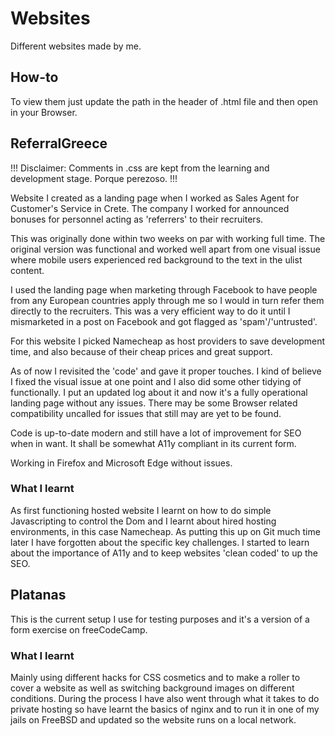 # Websites
Different websites made by me.

## How-to
To view them just update the path in the header of .html file and then open in your Browser.

## ReferralGreece
!!! Disclaimer: Comments in .css are kept from the learning and development stage. Porque perezoso. !!!

Website I created as a landing page when I worked as Sales Agent for Customer's Service in Crete.
The company I worked for announced bonuses for personnel acting as 'referrers' to their recruiters.

This was originally done within two weeks on par with working full time. The original version was functional and worked well
apart from one visual issue where mobile users experienced red background to the text in the ulist content.

I used the landing page when marketing through Facebook to have people from any European countries apply through me so I would in turn
refer them directly to the recruiters. This was a very efficient way to do it until I mismarketed in a post on Facebook and got 
flagged as 'spam'/'untrusted'.

For this website I picked Namecheap as host providers to save development time, and also because of their cheap prices and great support.

As of now I revisited the 'code' and gave it proper touches. I kind of believe I fixed the visual issue at one point
and I also did some other tidying of functionally. I put an updated log about it and now it's a fully operational landing page
without any issues. There may be some Browser related compatibility uncalled for issues that still may are yet to be found.

Code is up-to-date modern and still have a lot of improvement for SEO when in want.
It shall be somewhat A11y compliant in its current form.

Working in Firefox and Microsoft Edge without issues.

### What I learnt
As first functioning hosted website I learnt on how to do simple Javascripting to control the Dom and I learnt about hired hosting
environments, in this case Namecheap. As putting this up on Git much time later I have forgotten about the specific key challenges.
I started to learn about the importance of A11y and to keep websites 'clean coded' to up the SEO.


## Platanas
This is the current setup I use for testing purposes and it's a version of a form exercise on freeCodeCamp.

### What I learnt
Mainly using different hacks for CSS cosmetics and to make a roller to cover a website as well as switching background images on different conditions.
During the process I have also went through what it takes to do private hosting so have learnt the basics of nginx and to run it in one of my jails on FreeBSD
and updated so the website runs on a local network.


